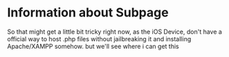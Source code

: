 # Information about Subpage

So that might get a little bit tricky right now, as the iOS Device, don't have a official way to host .php files without jailbreaking it and installing Apache/XAMPP somehow.
but we'll see where i can get this
